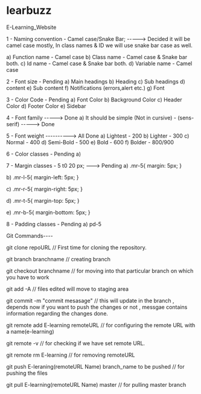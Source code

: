 # learbuzz

E-Learning_Website

1 - Naming convention - Camel case/Snake Bar; -----> Decided it will be camel case mostly, In class names & ID we will use snake bar case as well.

a) Function name - Camel case
b) Class name - Camel case & Snake bar both.
c) Id name - Camel case & Snake bar both.
d) Variable name - Camel case

2 - Font size - Pending
a) Main headings
b) Heading
c) Sub headings
d) content
e) Sub content
f) Notifications (errors,alert etc.)
g) Font

3 - Color Code - Pending
a) Font Color
b) Background Color
c) Header Color
d) Footer Color
e) Sidebar

4 - Font family -----> Done
a) It should be simple (Not in cursive) - (sens-serif) -----> Done

5 - Font weight ----------> All Done
a) Lightest - 200
b) Lighter - 300
c) Normal - 400
d) Semi-Bold - 500
e) Bold - 600
f) Bolder - 800/900

6 - Color classes - Pending
a)

7 - Margin classes - 5 t0 20 px; ---> Pending
a) .mr-5{
margin: 5px;
}

b) .mr-l-5{
margin-left: 5px;
}

c) .mr-r-5{
margin-right: 5px;
}

d) .mr-t-5{
margin-top: 5px;
}

e) .mr-b-5{
margin-bottom: 5px;
}

8 - Padding classes - Pending
a) pd-5


Git Commands----

git clone repoURL // First time for cloning the repository.

git branch branchname // creating branch

git checkout branchname // for moving into that particular branch on which you have to work

git add -A // files edited will move to staging area

git commit -m "commit mesasage" // this will update in the branch , depends now if you want to push the changes or not , messgae contains information regarding the changes done.

git remote add E-learning remoteURL // for configuring the remote URL with a name(e-learning)

git remote -v // for checking if we have set remote URL.

git remote rm E-learning // for removing remoteURL

git push E-leraning(remoteURL Name) branch_name to be pushed // for pushing the files 

git pull E-learning(remoteURL Name) master // for pulling master branch

